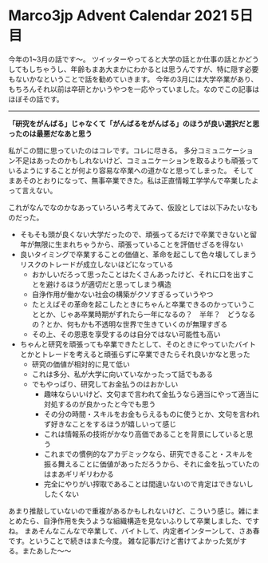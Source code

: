 # Marco3jp Advent Calendar 2021 5日目

今年の1~3月の話です～。
ツイッターやってると大学の話とか仕事の話とかどうしてもしちゃうし、年齢もまあ大まかにわかるとは思うんですが、特に隠す必要もないかなということで話を勧めていきます。
今年の3月には大学卒業があり、もちろんそれ以前は卒研とかいうやつを一応やっていました。なのでこの記事はほぼその話です。

---

**「研究をがんばる」じゃなくて「がんばるをがんばる」のほうが良い選択だと思ったのは最悪だなあと思う**

私がこの間に思っていたのはコレです。コレに尽きる。
多分コミュニケーション不足はあったのかもしれないけど、コミュニケーションを取るよりも頑張っているようにすることが何より容易な卒業への道かなと思ってしまった。
そしてまあそのとおりになって、無事卒業できた。私は正直情報工学学んで卒業したよって言えない。

これがなんでなのかなあっていろいろ考えてみて、仮設としては以下みたいなものだった。

- そもそも頭が良くない大学だったので、頑張ってるだけで卒業できないと留年が無限に生まれちゃうから、頑張っていることを評価せざるを得ない
- 良いタイミングで卒業することの価値と、革命を起こして色々壊してしまうリスクのトレードが成立しないほどになっている
  - おかしいだろって思ったことはたくさんあったけど、それに口を出すことを避けるほうが適切だと思ってしまう構造
  - 自浄作用が働かない社会の構築がクソすぎるっていうやつ
  - たとえばその革命を起こしたときにちゃんと卒業できるのかっていうこととか、じゃあ卒業時期がずれたら一年になるの？　半年？　どうなるの？とか、何もかも不透明な世界で生きていくのが無理すぎる
  - その上、その恩恵を享受するのは自分ではない可能性も高い
- ちゃんと研究を頑張っても卒業できたとして、そのときにやっていたバイトとかとトレードを考えると頑張らずに卒業できたらそれ良いかなと思った
  - 研究の価値が相対的に見て低い
  - これは多分、私が大学に向いていなかったって話でもある
  - でもやっぱり、研究してお金払うのはおかしい
    - 趣味ならいいけど、文句まで言われて金払うなら適当にやって適当に対処するのが良かったと今でも思う
    - その分の時間・スキルをお金もらえるものに使うとか、文句を言われず好きなことをするほうが嬉しいって感じ
    - これは情報系の技術がかなり高価であることを背景にしていると思う
    - これまでの慣例的なアカデミックなら、研究できること・スキルを振る舞えることに価値があっただろうから、それに金を払っていたのはまあギリギリわかる
    - 完全にやりがい搾取であることは間違いないので肯定はできないししたくない

あまり推敲していないので重複があるかもしれないけど、こういう感じ。雑にまとめたら、自浄作用を失うような組織構造を見ないふりして卒業しました、ですね。
まあそんなこんなで卒業して、バイトして、内定者インターンして、さあ春です。ということで続きはまた今度。
雑な記事だけど書けてよかった気がする。またあした～～
